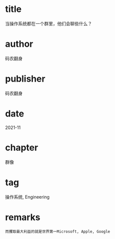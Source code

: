 # title
当操作系统都在一个群里，他们会聊些什么？

# author
码农翻身

# publisher
码农翻身

# date
2021-11

# chapter
群像

# tag
操作系统, Engineering

# remarks
`而攫取最大利益的就是世界第一Microsoft, Apple, Google`
